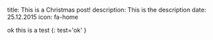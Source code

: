 title: This is a Christmas post!
description: This is the description
date: 25.12.2015
icon: fa-home

ok this is a test
{: test='ok' }
